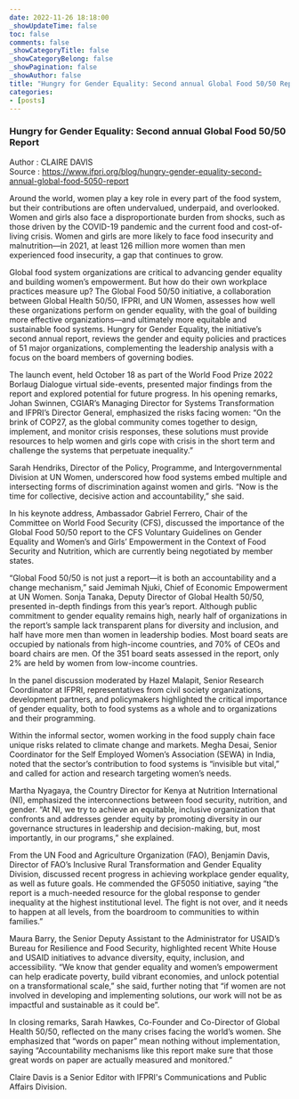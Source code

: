 ```yaml
---
date: 2022-11-26 18:18:00
_showUpdateTime: false
toc: false
comments: false
_showCategoryTitle: false
_showCategoryBelong: false
_showPagination: false
_showAuthor: false
title: "Hungry for Gender Equality: Second annual Global Food 50/50 Report"
categories:
- [posts]
---
```

<article id="events_blog">
    <h3 class="post_flex_center_center">
        Hungry for Gender Equality: Second annual Global Food 50/50 Report
    </h3>
    <section class="article_description">
        <div>
            <span class="p_bold">
                Author
            </span>
            <span>
                : CLAIRE DAVIS
            </span>
        </div>
        <div>
            <span class="p_bold">
                Source
            </span>
            <span>
                : <a target="_blank" href="https://www.ifpri.org/blog/hungry-gender-equality-second-annual-global-food-5050-report
    ">
                    https://www.ifpri.org/blog/hungry-gender-equality-second-annual-global-food-5050-report
                </a>
            </span>
        </div>
    </section>
    <p>
        Around the world, women play a key role in every part of the food system,
        but their contributions are often undervalued, underpaid, and overlooked.
        Women and girls also face a disproportionate burden from shocks, such as
        those driven by the COVID-19 pandemic and the current food and cost-of-living
        crisis. Women and girls are more likely to face food insecurity and malnutrition—in
        2021, at least 126 million more women than men experienced food insecurity,
        a gap that continues to grow.
    </p>
    <p>
        Global food system organizations are critical to advancing gender equality
        and building women’s empowerment. But how do their own workplace practices
        measure up? The Global Food 50/50 initiative, a collaboration between Global
        Health 50/50, IFPRI, and UN Women, assesses how well these organizations
        perform on gender equality, with the goal of building more effective organizations—and
        ultimately more equitable and sustainable food systems. Hungry for Gender
        Equality, the initiative’s second annual report, reviews the gender and
        equity policies and practices of 51 major organizations, complementing
        the leadership analysis with a focus on the board members of governing
        bodies.
    </p>
    <p>
        The launch event, held October 18 as part of the World Food Prize 2022
        Borlaug Dialogue virtual side-events, presented major findings from the
        report and explored potential for future progress. In his opening remarks,
        Johan Swinnen, CGIAR’s Managing Director for Systems Transformation and
        IFPRI’s Director General, emphasized the risks facing women: “On the brink
        of COP27, as the global community comes together to design, implement,
        and monitor crisis responses, these solutions must provide resources to
        help women and girls cope with crisis in the short term and challenge the
        systems that perpetuate inequality.”
    </p>
    <p>
        Sarah Hendriks, Director of the Policy, Programme, and Intergovernmental
        Division at UN Women, underscored how food systems embed multiple and intersecting
        forms of discrimination against women and girls. “Now is the time for collective,
        decisive action and accountability,” she said.
    </p>
    <p>
        In his keynote address, Ambassador Gabriel Ferrero, Chair of the Committee
        on World Food Security (CFS), discussed the importance of the Global Food
        50/50 report to the CFS Voluntary Guidelines on Gender Equality and Women’s
        and Girls’ Empowerment in the Context of Food Security and Nutrition, which
        are currently being negotiated by member states.
    </p>
    <p>
        “Global Food 50/50 is not just a report—it is both an accountability and
        a change mechanism,” said Jemimah Njuki, Chief of Economic Empowerment
        at UN Women. Sonja Tanaka, Deputy Director of Global Health 50/50, presented
        in-depth findings from this year’s report. Although public commitment to
        gender equality remains high, nearly half of organizations in the report’s
        sample lack transparent plans for diversity and inclusion, and half have
        more men than women in leadership bodies. Most board seats are occupied
        by nationals from high-income countries, and 70% of CEOs and board chairs
        are men. Of the 351 board seats assessed in the report, only 2% are held
        by women from low-income countries.
    </p>
    <p>
        In the panel discussion moderated by Hazel Malapit, Senior Research Coordinator
        at IFPRI, representatives from civil society organizations, development
        partners, and policymakers highlighted the critical importance of gender
        equality, both to food systems as a whole and to organizations and their
        programming.
    </p>
    <p>
        Within the informal sector, women working in the food supply chain face
        unique risks related to climate change and markets. Megha Desai, Senior
        Coordinator for the Self Employed Women’s Association (SEWA) in India,
        noted that the sector’s contribution to food systems is “invisible but
        vital,” and called for action and research targeting women’s needs.
    </p>
    <p>
        Martha Nyagaya, the Country Director for Kenya at Nutrition International
        (NI), emphasized the interconnections between food security, nutrition,
        and gender. “At NI, we try to achieve an equitable, inclusive organization
        that confronts and addresses gender equity by promoting diversity in our
        governance structures in leadership and decision-making, but, most importantly,
        in our programs,” she explained.
    </p>
    <p>
        From the UN Food and Agriculture Organization (FAO), Benjamin Davis, Director
        of FAO’s Inclusive Rural Transformation and Gender Equality Division, discussed
        recent progress in achieving workplace gender equality, as well as future
        goals. He commended the GF5050 initiative, saying “the report is a much-needed
        resource for the global response to gender inequality at the highest institutional
        level. The fight is not over, and it needs to happen at all levels, from
        the boardroom to communities to within families.”
    </p>
    <p>
        Maura Barry, the Senior Deputy Assistant to the Administrator for USAID’s
        Bureau for Resilience and Food Security, highlighted recent White House
        and USAID initiatives to advance diversity, equity, inclusion, and accessibility.
        “We know that gender equality and women’s empowerment can help eradicate
        poverty, build vibrant economies, and unlock potential on a transformational
        scale,” she said, further noting that “if women are not involved in developing
        and implementing solutions, our work will not be as impactful and sustainable
        as it could be”.
    </p>
    <p>
        In closing remarks, Sarah Hawkes, Co-Founder and Co-Director of Global
        Health 50/50, reflected on the many crises facing the world’s women. She
        emphasized that “words on paper” mean nothing without implementation, saying
        “Accountability mechanisms like this report make sure that those great
        words on paper are actually measured and monitored.”
    </p>
    <p>
        Claire Davis is a Senior Editor with IFPRI's Communications and Public
        Affairs Division.
    </p>
</article>
